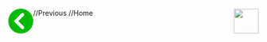 <br><br>
<div align="justify">
    //Previous
    <a href="https://github.com/Ouroboros-Tech/modul-pembelajaran/edit/main/3.%20Software%20Engineering/1.%20Introduction/2.%20Day%20To%20Day/README.md" target="_blank"><img src="https://github.com/Ouroboros-Tech/modul-pembelajaran/blob/main/image/left%20(1).png" align="left" height="50" width="50"></a>
    //Home
    <a href="https://github.com/Ouroboros-Tech/modul-pembelajaran/tree/main/3.%20Software%20Engineering" target="_blank"><img src="https://github.com/Ouroboros-Tech/modul-pembelajaran/blob/main/image/home%20(1).png" align="right" height="50" width="50"></a>
<div>

